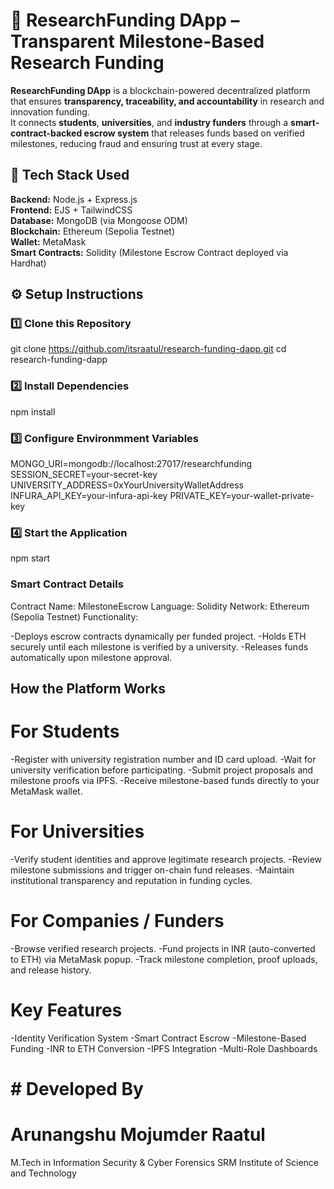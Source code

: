 # 🧠 ResearchFunding DApp – Transparent Milestone-Based Research Funding

**ResearchFunding DApp** is a blockchain-powered decentralized platform that ensures **transparency, traceability, and accountability** in research and innovation funding.  
It connects **students**, **universities**, and **industry funders** through a **smart-contract-backed escrow system** that releases funds based on verified milestones, reducing fraud and ensuring trust at every stage.


## 🚀 Tech Stack Used

**Backend:** Node.js + Express.js  
**Frontend:** EJS + TailwindCSS  
**Database:** MongoDB (via Mongoose ODM)  
**Blockchain:** Ethereum (Sepolia Testnet)  
**Wallet:** MetaMask  
**Smart Contracts:** Solidity (Milestone Escrow Contract deployed via Hardhat)

## ⚙️ Setup Instructions

### 1️⃣ Clone this Repository
git clone https://github.com/itsraatul/research-funding-dapp.git
cd research-funding-dapp
### 2️⃣ Install Dependencies
npm install
### 3️⃣ Configure Environmment Variables
MONGO_URI=mongodb://localhost:27017/researchfunding
SESSION_SECRET=your-secret-key
UNIVERSITY_ADDRESS=0xYourUniversityWalletAddress
INFURA_API_KEY=your-infura-api-key
PRIVATE_KEY=your-wallet-private-key
### 4️⃣ Start the Application
npm start

### Smart Contract Details
Contract Name: MilestoneEscrow
Language: Solidity
Network: Ethereum (Sepolia Testnet)
Functionality:

-Deploys escrow contracts dynamically per funded project.
-Holds ETH securely until each milestone is verified by a university.
-Releases funds automatically upon milestone approval.

## How the Platform Works

# For Students
-Register with university registration number and ID card upload.
-Wait for university verification before participating.
-Submit project proposals and milestone proofs via IPFS.
-Receive milestone-based funds directly to your MetaMask wallet.

# For Universities
-Verify student identities and approve legitimate research projects.
-Review milestone submissions and trigger on-chain fund releases.
-Maintain institutional transparency and reputation in funding cycles.

# For Companies / Funders
-Browse verified research projects.
-Fund projects in INR (auto-converted to ETH) via MetaMask popup.
-Track milestone completion, proof uploads, and release history.


# Key Features

-Identity Verification System
-Smart Contract Escrow
-Milestone-Based Funding
-INR to ETH Conversion
-IPFS Integration
-Multi-Role Dashboards

# # Developed By
# Arunangshu Mojumder Raatul
M.Tech in Information Security & Cyber Forensics
SRM Institute of Science and Technology
